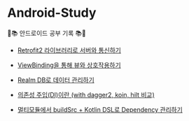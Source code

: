 # Android-Study
🤖📚 안드로이드 공부 기록 📚🤖

- [Retrofit2 라이브러리로 서버와 통신하기](https://github.com/yuuuzzzin/Android-Study/blob/main/Retrofit2%20%EB%9D%BC%EC%9D%B4%EB%B8%8C%EB%9F%AC%EB%A6%AC%EB%A1%9C%20%EC%84%9C%EB%B2%84%EC%99%80%20%ED%86%B5%EC%8B%A0%ED%95%98%EA%B8%B0.md)
  
- [ViewBinding을 통해 뷰와 상호작용하기](https://github.com/yuuuzzzin/Android-Study/blob/main/ViewBinding%EC%9D%84%20%ED%86%B5%ED%95%B4%20%EB%B7%B0%EC%99%80%20%EC%83%81%ED%98%B8%EC%9E%91%EC%9A%A9%ED%95%98%EA%B8%B0.md)
  
- [Realm DB로 데이터 관리하기](https://github.com/yuuuzzzin/Android-Study/blob/main/Realm%20DB%EB%A1%9C%20%EB%8D%B0%EC%9D%B4%ED%84%B0%20%EA%B4%80%EB%A6%AC%ED%95%98%EA%B8%B0.md)

- [의존성 주입(DI)이란 (with dagger2, koin, hilt 비교)](https://github.com/yuuuzzzin/Android-Study/blob/main/%EC%9D%98%EC%A1%B4%EC%84%B1%20%EC%A3%BC%EC%9E%85(DI)%EC%9D%B4%EB%9E%80%20(with%20dagger2%2C%20koin%2C%20hilt%20%EB%B9%84%EA%B5%90).md)
  
- [멀티모듈에서 buildSrc + Kotlin DSL로 Dependency 관리하기](https://github.com/yuuuzzzin/Android-Study/blob/main/%EB%A9%80%ED%8B%B0%EB%AA%A8%EB%93%88%EC%97%90%EC%84%9C%20buildSrc%20%2B%20Kotlin%20DSL%EB%A1%9C%20Dependency%20%EA%B4%80%EB%A6%AC%ED%95%98%EA%B8%B0.md)